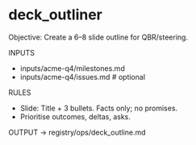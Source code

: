 # deck_outliner
Objective: Create a 6–8 slide outline for QBR/steering.

INPUTS
- inputs/acme-q4/milestones.md
- inputs/acme-q4/issues.md  # optional

RULES
- Slide: Title + 3 bullets. Facts only; no promises.
- Prioritise outcomes, deltas, asks.

OUTPUT → registry/ops/deck_outline.md